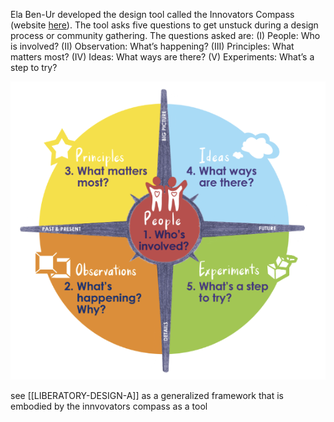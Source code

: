 Ela Ben-Ur developed the design tool called the Innovators Compass (website [here](https://innovatorscompass.org/about)). The tool asks five questions to get unstuck during a design process or community gathering. The questions asked are: 
(I) People: Who is involved?
(II) Observation: What’s happening?
(III) Principles: What matters most?
(IV) Ideas: What ways are there?
(V) Experiments: What’s a step to try?

![](../media/cleanshot_2024-04-12-at-14-13-25@2x.png)

see [[LIBERATORY-DESIGN-A]] as a generalized framework that is embodied by the innvovators compass as a tool

